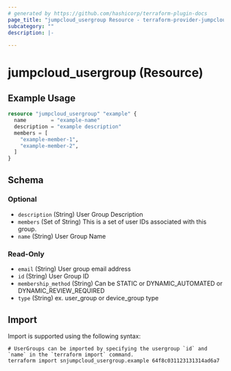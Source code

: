 ```yaml
---
# generated by https://github.com/hashicorp/terraform-plugin-docs
page_title: "jumpcloud_usergroup Resource - terraform-provider-jumpcloud"
subcategory: ""
description: |-
  
---
```


# jumpcloud_usergroup (Resource)



## Example Usage

```terraform
resource "jumpcloud_usergroup" "example" {
  name        = "example-name"
  description = "example description"
  members = [
    "example-member-1",
    "example-member-2",
  ]
}
```

<!-- schema generated by tfplugindocs -->
## Schema

### Optional

- `description` (String) User Group Description
- `members` (Set of String) This is a set of user IDs associated with this group.
- `name` (String) User Group Name

### Read-Only

- `email` (String) User group email address
- `id` (String) User Group ID
- `membership_method` (String) Can be STATIC or DYNAMIC_AUTOMATED or DYNAMIC_REVIEW_REQUIRED
- `type` (String) ex. user_group or device_group type

## Import

Import is supported using the following syntax:

```shell
# UserGroups can be imported by specifying the usergroup `id` and `name` in the `terraform import` command.
terraform import snjumpcloud_usergroup.example 64f8c031123131314ad6a7
```
